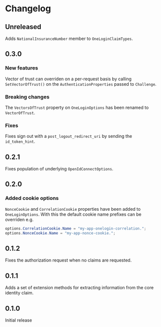 # Changelog

## Unreleased

Adds `NationalInsuranceNumber` member to `OneLoginClaimTypes`.

## 0.3.0

### New features

Vector of trust can overriden on a per-request basis by calling `SetVectorOfTrust()` on the `AuthenticationProperties` passed to `Challenge`.

### Breaking changes

The `VectorsOfTrust` property on `OneLoginOptions` has been renamed to `VectorOfTrust`.

### Fixes

Fixes sign out with a `post_logout_redirect_uri` by sending the `id_token_hint`.


## 0.2.1

Fixes population of underlying `OpenIdConnectOptions`.


## 0.2.0

### Added cookie options

`NonceCookie` and `CorrelationCookie` properties have been added to `OneLoginOptions`. With this the default cookie name prefixes can be overriden e.g.
```cs
options.CorrelationCookie.Name = "my-app-onelogin-correlation.";
options.NonceCookie.Name = "my-app-nonce-cookie.";
```


## 0.1.2

Fixes the authorization request when no claims are requested.

## 0.1.1

Adds a set of extension methods for extracting information from the core identity claim.

## 0.1.0

Initial release
